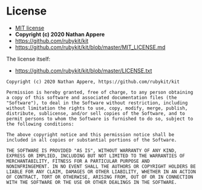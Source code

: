 # License

- [MIT license](http://www.opensource.org/licenses/mit-license.php)
- **Copyright (c) 2020 Nathan Appere**
- https://github.com/rubykit/kit
- https://github.com/rubykit/kit/blob/master/MIT_LICENSE.md

The license itself:
- https://github.com/rubykit/kit/blob/master/LICENSE.txt

```
Copyright (c) 2020 Nathan Appere, https://github.com/rubykit/kit

Permission is hereby granted, free of charge, to any person obtaining
a copy of this software and associated documentation files (the
"Software"), to deal in the Software without restriction, including
without limitation the rights to use, copy, modify, merge, publish,
distribute, sublicense, and/or sell copies of the Software, and to
permit persons to whom the Software is furnished to do so, subject to
the following conditions:

The above copyright notice and this permission notice shall be
included in all copies or substantial portions of the Software.

THE SOFTWARE IS PROVIDED "AS IS", WITHOUT WARRANTY OF ANY KIND,
EXPRESS OR IMPLIED, INCLUDING BUT NOT LIMITED TO THE WARRANTIES OF
MERCHANTABILITY, FITNESS FOR A PARTICULAR PURPOSE AND
NONINFRINGEMENT. IN NO EVENT SHALL THE AUTHORS OR COPYRIGHT HOLDERS BE
LIABLE FOR ANY CLAIM, DAMAGES OR OTHER LIABILITY, WHETHER IN AN ACTION
OF CONTRACT, TORT OR OTHERWISE, ARISING FROM, OUT OF OR IN CONNECTION
WITH THE SOFTWARE OR THE USE OR OTHER DEALINGS IN THE SOFTWARE.
```